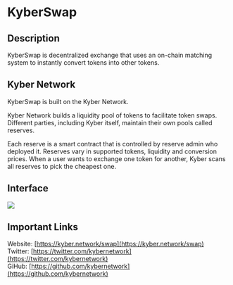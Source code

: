 # KyberSwap

## Description

KyberSwap is decentralized exchange that uses an on-chain matching system to instantly convert tokens into other tokens.

## Kyber Network

KyberSwap is built on the Kyber Network.

Kyber Network builds a liquidity pool of tokens to facilitate token swaps. Different parties, including Kyber itself, maintain their own pools called reserves.

Each reserve is a smart contract that is controlled by reserve admin who deployed it. Reserves vary in supported tokens, liquidity and conversion prices. When a user wants to exchange one token for another, Kyber scans all reserves to pick the cheapest one.

## Interface

![](../../../.gitbook/assets/kyber_interface.png)

## Important Links

Website: [https://kyber.network/swap](https://kyber.network/swap)  
Twitter: [https://twitter.com/kybernetwork](https://twitter.com/kybernetwork)  
GiHub: [https://github.com/kybernetwork](https://github.com/kybernetwork)

